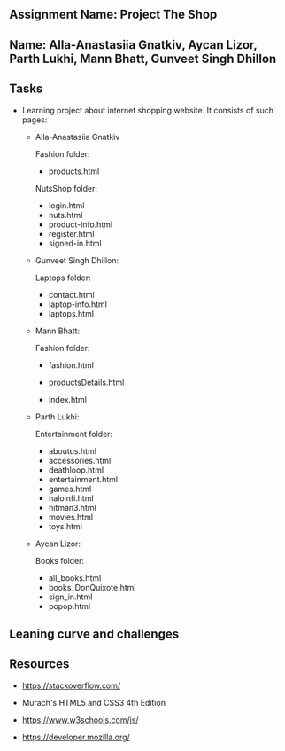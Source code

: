 ## Assignment Name: Project The Shop


## Name: Alla-Anastasiia Gnatkiv, Aycan Lizor, Parth Lukhi, Mann Bhatt, Gunveet Singh Dhillon


## Tasks

- Learning project about internet shopping website. It consists of such pages:

    - Alla-Anastasiia Gnatkiv

        Fashion folder:
        - products.html

        NutsShop folder:
        - login.html
        - nuts.html
        - product-info.html
        - register.html
        - signed-in.html


    - Gunveet Singh Dhillon:

        Laptops folder:
        - contact.html
        - laptop-info.html
        - laptops.html


    - Mann Bhatt:

        Fashion folder:
        - fashion.html
        - productsDetails.html

        - index.html


    - Parth Lukhi:

        Entertainment folder:
        - aboutus.html
        - accessories.html
        - deathloop.html
        - entertainment.html
        - games.html
        - haloinfi.html
        - hitman3.html
        - movies.html
        - toys.html


    - Aycan Lizor:
    
        Books folder: 
        - all_books.html
        - books_DonQuixote.html
        - sign_in.html
        - popop.html



## Leaning curve and challenges



## Resources


- https://stackoverflow.com/

- Murach's HTML5 and CSS3 4th Edition

- https://www.w3schools.com/js/

- https://developer.mozilla.org/
